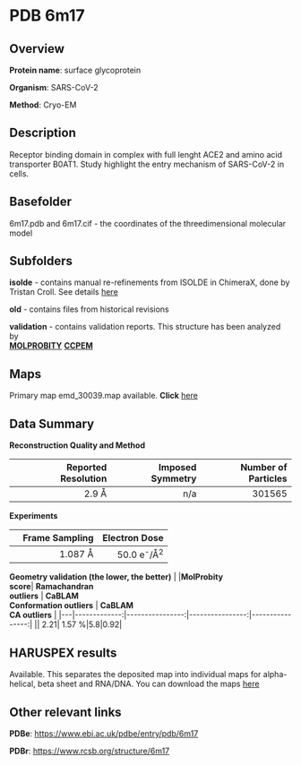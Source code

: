 # PDB 6m17

## Overview

**Protein name**: surface glycoprotein

**Organism**: SARS-CoV-2

**Method**: Cryo-EM

## Description

Receptor binding domain in complex with full lenght ACE2 and amino acid transporter B0AT1. Study highlight the entry mechanism of SARS-CoV-2 in cells.

## Basefolder

6m17.pdb and 6m17.cif - the coordinates of the threedimensional molecular model

## Subfolders

**isolde** - contains manual re-refinements from ISOLDE in ChimeraX, done by Tristan Croll. See details [here](https://github.com/thorn-lab/coronavirus_structural_task_force/blob/master/pdb/surface_glycoprotein/SARS-CoV-2/6m17/isolde/directory_info.txt)

**old** - contains files from historical revisions

**validation** - contains validation reports. This structure has been analyzed by <br>  [**MOLPROBITY**](https://github.com/thorn-lab/coronavirus_structural_task_force/tree/master/pdb/surface_glycoprotein/SARS-CoV-2/6m17/validation/molprobity)   [**CCPEM**](https://github.com/thorn-lab/coronavirus_structural_task_force/tree/master/pdb/surface_glycoprotein/SARS-CoV-2/6m17/validation/ccpem-validation) 



## Maps

Primary map emd_30039.map available. **Click** [here](http://ftp.wwpdb.org/pub/emdb/structures/EMD-30039/map/) 

## Data Summary
**Reconstruction Quality and Method**

|   | Reported Resolution | Imposed Symmetry | Number of Particles |
|---|-------------:|----------------:|--------------:|
|   |2.9 Å|n/a|301565|

**Experiments**

|   | Frame Sampling | Electron Dose |
|---|-------------:|----------------:|
|   |1.087 Å|50.0 e<sup>-</sup>/Å<sup>2</sup>|

**Geometry validation (the lower, the better)**
|   |**MolProbity<br>score**| **Ramachandran<br>outliers** | **CaBLAM<br>Conformation outliers** | **CaBLAM<br>CA outliers** |
|---|-------------:|----------------:|----------------:|----------------:|
||  2.21|  1.57 %|5.8|0.92|

## HARUSPEX results

Available. This separates the deposited map into individual maps for alpha-helical, beta sheet and RNA/DNA. You can download the maps [here](https://zenodo.org/record/3820111)

## Other relevant links 
**PDBe**:  https://www.ebi.ac.uk/pdbe/entry/pdb/6m17
 
**PDBr**: https://www.rcsb.org/structure/6m17 
